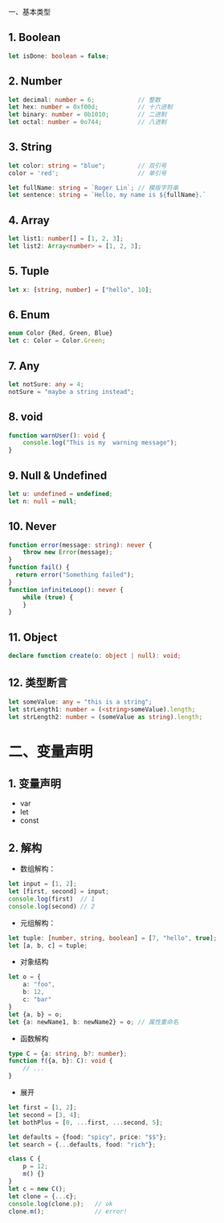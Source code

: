 一、基本类型
## 1. Boolean
```typescript
let isDone: boolean = false;
```
## 2. Number
```typescript
let decimal: number = 6;            // 整数
let hex: number = 0xf00d;           // 十六进制
let binary: number = 0b1010;        // 二进制
let octal: number = 0o744;          // 八进制
```
## 3. String
```typescript
let color: string = "blue";         // 双引号
color = 'red';                      // 单引号

let fullName: string = `Roger Lin`; // 模版字符串
let sentence: string = `Hello, my name is ${fullName}.`
```
## 4. Array
```typescript
let list1: number[] = [1, 2, 3];
let list2: Array<number> = [1, 2, 3];
```
## 5. Tuple
```typescript
let x: [string, number] = ["hello", 10];
```
## 6. Enum
```typescript
enum Color {Red, Green, Blue}
let c: Color = Color.Green;
```
## 7. Any
```typescript
let notSure: any = 4;
notSure = "maybe a string instead";
```
## 8. void
```typescript
function warnUser(): void {
    console.log("This is my  warning message");
}
```
## 9. Null & Undefined
```typescript
let u: undefined = undefined;
let n: null = null;
```
## 10. Never
```typescript
function error(message: string): never {
    throw new Error(message);
}
function fail() {
  return error("Something failed");
}
function infiniteLoop(): never {
    while (true) {   
    }
}
```
## 11. Object
```typescript
declare function create(o: object | null): void;
```
## 12. 类型断言
```typescript
let someValue: any = "this is a string";
let strLength1: number = (<string>someValue).length;
let strLength2: number = (someValue as string).length;
```

# 二、变量声明
## 1. 变量声明
- var
- let
- const

## 2. 解构
- 数组解构：
```typescript
let input = [1, 2];
let [first, second] = input;
console.log(first)  // 1
console.log(second) // 2
```
- 元组解构：
```typescript
let tuple: [number, string, boolean] = [7, "hello", true];
let [a, b, c] = tuple;
```
- 对象结构
```typescript
let o = {
    a: "foo",
    b: 12,
    c: "bar"
}
let {a, b} = o;
let {a: newName1, b: newName2} = o; // 属性重命名
```
- 函数解构
```typescript
type C = {a: string, b?: number};
function f({a, b}: C): void {
    // ...
}
```
- 展开
```typescript
let first = [1, 2];
let second = [3, 4];
let bothPlus = [0, ...first, ...second, 5];

let defaults = {food: "spicy", price: "$$"};
let search = {...defaults, food: "rich"};

class C {
    p = 12;
    m() {}
}
let c = new C();
let clone = {...c};
console.log(clone.p);   // ok
clone.m();              // error!
```



